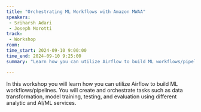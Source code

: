 ```yaml
---
title: "Orchestrating ML Workflows with Amazon MWAA"
speakers:
 - Sriharsh Adari
 - Joseph Morotti
track:
 - Workshop
room: 
time_start: 2024-09-10 9:00:00
time_end: 2024-09-10 9:25:00
summary: "Learn how you can utilize Airflow to build ML workflows/pipelines. You will create and orchestrate tasks such as data transformation, model training, testing, and evaluation using different analytic and AI/ML services."

---
```


In this workshop you will learn how you can utilize Airflow to build ML workflows/pipelines. You will create and orchestrate tasks such as data transformation, model training, testing, and evaluation using different analytic and AI/ML services.

